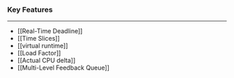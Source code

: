 ### Key Features
---
-  [[Real-Time Deadline]]
- [[Time Slices]]
- [[virtual runtime]]
- [[Load Factor]] 
- [[Actual CPU delta]]
- [[Multi-Level Feedback Queue]]